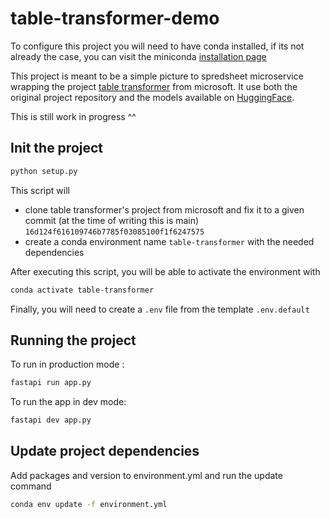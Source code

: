 # table-transformer-demo

To configure this project you will need to have conda installed, if its not already the case, you can visit the miniconda [installation page](https://docs.anaconda.com/miniconda/)

This project is meant to be a simple picture to spredsheet microservice wrapping the project [table transformer](https://github.com/microsoft/table-transformer) from microsoft. It use both the original project repository and the models available on [HuggingFace](https://huggingface.co/collections/microsoft/table-transformer-6564528e330b667bb267502e).

This is still work in progress ^^

## Init the project

```bash
python setup.py
```

This script will

- clone table transformer's project from microsoft and fix it to a given commit (at the time of writing this is main) `16d124f616109746b7785f03085100f1f6247575`
- create a conda environment name `table-transformer` with the needed dependencies

After executing this script, you will be able to activate the environment with

```bash
conda activate table-transformer
```

Finally, you will need to create a `.env` file from the template `.env.default`

## Running the project

To run in production mode :

```bash
fastapi run app.py 
```

To run the app in dev mode:

```bash
fastapi dev app.py 
```

## Update project dependencies

Add packages and version to environment.yml and run the update command

```bash
conda env update -f environment.yml
```
